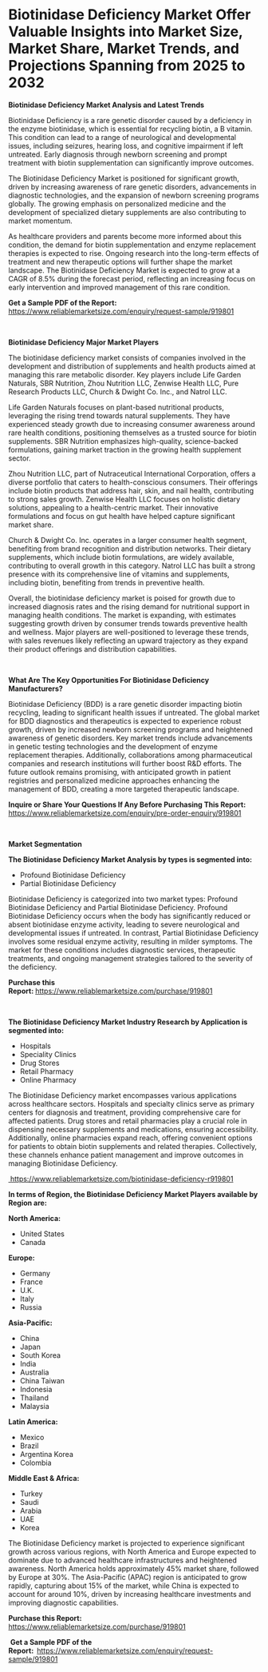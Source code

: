 <p><h1>Biotinidase Deficiency Market Offer Valuable Insights into Market Size, Market Share, Market Trends, and Projections Spanning from 2025 to 2032</h1></p><p><strong>Biotinidase Deficiency Market Analysis and Latest Trends</strong></p>
<p><p>Biotinidase Deficiency is a rare genetic disorder caused by a deficiency in the enzyme biotinidase, which is essential for recycling biotin, a B vitamin. This condition can lead to a range of neurological and developmental issues, including seizures, hearing loss, and cognitive impairment if left untreated. Early diagnosis through newborn screening and prompt treatment with biotin supplementation can significantly improve outcomes.</p><p>The Biotinidase Deficiency Market is positioned for significant growth, driven by increasing awareness of rare genetic disorders, advancements in diagnostic technologies, and the expansion of newborn screening programs globally. The growing emphasis on personalized medicine and the development of specialized dietary supplements are also contributing to market momentum. </p><p>As healthcare providers and parents become more informed about this condition, the demand for biotin supplementation and enzyme replacement therapies is expected to rise. Ongoing research into the long-term effects of treatment and new therapeutic options will further shape the market landscape. The Biotinidase Deficiency Market is expected to grow at a CAGR of 8.5% during the forecast period, reflecting an increasing focus on early intervention and improved management of this rare condition.</p></p>
<p><strong>Get a Sample PDF of the Report:&nbsp;</strong> <a href="https://www.reliablemarketsize.com/enquiry/request-sample/919801?utm_campaign=3221&utm_medium=2&utm_source=Github&utm_content=ia&utm_term=18042025&utm_id=biotinidase-deficiency">https://www.reliablemarketsize.com/enquiry/request-sample/919801</a></p>
<p>&nbsp;</p>
<p><strong>Biotinidase Deficiency Major Market Players</strong></p>
<p><p>The biotinidase deficiency market consists of companies involved in the development and distribution of supplements and health products aimed at managing this rare metabolic disorder. Key players include Life Garden Naturals, SBR Nutrition, Zhou Nutrition LLC, Zenwise Health LLC, Pure Research Products LLC, Church & Dwight Co. Inc., and Natrol LLC.</p><p>Life Garden Naturals focuses on plant-based nutritional products, leveraging the rising trend towards natural supplements. They have experienced steady growth due to increasing consumer awareness around rare health conditions, positioning themselves as a trusted source for biotin supplements. SBR Nutrition emphasizes high-quality, science-backed formulations, gaining market traction in the growing health supplement sector.</p><p>Zhou Nutrition LLC, part of Nutraceutical International Corporation, offers a diverse portfolio that caters to health-conscious consumers. Their offerings include biotin products that address hair, skin, and nail health, contributing to strong sales growth. Zenwise Health LLC focuses on holistic dietary solutions, appealing to a health-centric market. Their innovative formulations and focus on gut health have helped capture significant market share.</p><p>Church & Dwight Co. Inc. operates in a larger consumer health segment, benefiting from brand recognition and distribution networks. Their dietary supplements, which include biotin formulations, are widely available, contributing to overall growth in this category. Natrol LLC has built a strong presence with its comprehensive line of vitamins and supplements, including biotin, benefiting from trends in preventive health.</p><p>Overall, the biotinidase deficiency market is poised for growth due to increased diagnosis rates and the rising demand for nutritional support in managing health conditions. The market is expanding, with estimates suggesting growth driven by consumer trends towards preventive health and wellness. Major players are well-positioned to leverage these trends, with sales revenues likely reflecting an upward trajectory as they expand their product offerings and distribution capabilities.</p></p>
<p>&nbsp;</p>
<p><strong>What Are The Key Opportunities For Biotinidase Deficiency Manufacturers?</strong></p>
<p><p>Biotinidase Deficiency (BDD) is a rare genetic disorder impacting biotin recycling, leading to significant health issues if untreated. The global market for BDD diagnostics and therapeutics is expected to experience robust growth, driven by increased newborn screening programs and heightened awareness of genetic disorders. Key market trends include advancements in genetic testing technologies and the development of enzyme replacement therapies. Additionally, collaborations among pharmaceutical companies and research institutions will further boost R&D efforts. The future outlook remains promising, with anticipated growth in patient registries and personalized medicine approaches enhancing the management of BDD, creating a more targeted therapeutic landscape.</p></p>
<p><strong>Inquire or Share Your Questions If Any Before Purchasing This Report:</strong> <a href="https://www.reliablemarketsize.com/enquiry/pre-order-enquiry/919801?utm_campaign=3221&utm_medium=2&utm_source=Github&utm_content=ia&utm_term=18042025&utm_id=biotinidase-deficiency">https://www.reliablemarketsize.com/enquiry/pre-order-enquiry/919801</a></p>
<p>&nbsp;</p>
<p><strong>Market Segmentation</strong></p>
<p><strong>The Biotinidase Deficiency Market Analysis by types is segmented into:</strong></p>
<p><ul><li>Profound Biotinidase Deficiency</li><li>Partial Biotinidase Deficiency</li></ul></p>
<p><p>Biotinidase Deficiency is categorized into two market types: Profound Biotinidase Deficiency and Partial Biotinidase Deficiency. Profound Biotinidase Deficiency occurs when the body has significantly reduced or absent biotinidase enzyme activity, leading to severe neurological and developmental issues if untreated. In contrast, Partial Biotinidase Deficiency involves some residual enzyme activity, resulting in milder symptoms. The market for these conditions includes diagnostic services, therapeutic treatments, and ongoing management strategies tailored to the severity of the deficiency.</p></p>
<p><strong>Purchase this Report:&nbsp;</strong><a href="https://www.reliablemarketsize.com/purchase/919801?utm_campaign=3221&utm_medium=2&utm_source=Github&utm_content=ia&utm_term=18042025&utm_id=biotinidase-deficiency">https://www.reliablemarketsize.com/purchase/919801</a></p>
<p>&nbsp;</p>
<p><strong>The Biotinidase Deficiency Market Industry Research by Application is segmented into:</strong></p>
<p><ul><li>Hospitals</li><li>Speciality Clinics</li><li>Drug Stores</li><li>Retail Pharmacy</li><li>Online Pharmacy</li></ul></p>
<p><p>The Biotinidase Deficiency market encompasses various applications across healthcare sectors. Hospitals and specialty clinics serve as primary centers for diagnosis and treatment, providing comprehensive care for affected patients. Drug stores and retail pharmacies play a crucial role in dispensing necessary supplements and medications, ensuring accessibility. Additionally, online pharmacies expand reach, offering convenient options for patients to obtain biotin supplements and related therapies. Collectively, these channels enhance patient management and improve outcomes in managing Biotinidase Deficiency.</p></p>
<p><a href="https://www.reliablemarketsize.com/biotinidase-deficiency-r919801?utm_campaign=3221&utm_medium=2&utm_source=Github&utm_content=ia&utm_term=18042025&utm_id=biotinidase-deficiency">&nbsp;https://www.reliablemarketsize.com/biotinidase-deficiency-r919801</a></p>
<p><strong>In terms of Region, the Biotinidase Deficiency Market Players available by Region are:</strong></p>
<p>
    <p> <strong> North America: </strong>
        <ul>
            <li>United States</li>
            <li>Canada</li>
        </ul>
        </p> 
    <p> <strong> Europe: </strong>
        <ul>
            <li>Germany</li>
            <li>France</li>
            <li>U.K.</li>
            <li>Italy</li>
            <li>Russia</li>
        </ul>
        </p> 
    <p> <strong> Asia-Pacific: </strong>
        <ul>
            <li>China</li>
            <li>Japan</li>
            <li>South Korea</li>
            <li>India</li>
            <li>Australia</li>
            <li>China Taiwan</li>
            <li>Indonesia</li>
            <li>Thailand</li>
            <li>Malaysia</li>
        </ul>
        </p> 
    <p> <strong> Latin America: </strong>
        <ul>
            <li>Mexico</li>
            <li>Brazil</li>
            <li>Argentina Korea</li>
            <li>Colombia</li>
        </ul>
        </p> 
    <p> <strong> Middle East & Africa: </strong>
        <ul>
            <li>Turkey</li>
            <li>Saudi</li>
            <li>Arabia</li>
            <li>UAE</li>
            <li>Korea</li>
        </ul>
    </p>
    </p>
<p><p>The Biotinidase Deficiency market is projected to experience significant growth across various regions, with North America and Europe expected to dominate due to advanced healthcare infrastructures and heightened awareness. North America holds approximately 45% market share, followed by Europe at 30%. The Asia-Pacific (APAC) region is anticipated to grow rapidly, capturing about 15% of the market, while China is expected to account for around 10%, driven by increasing healthcare investments and improving diagnostic capabilities.</p></p>
<p><strong>Purchase this Report: </strong><a href="https://www.reliablemarketsize.com/purchase/919801?utm_campaign=3221&utm_medium=2&utm_source=Github&utm_content=ia&utm_term=18042025&utm_id=biotinidase-deficiency">https://www.reliablemarketsize.com/purchase/919801</a></p>
<p>&nbsp;<strong>Get a Sample PDF of the Report:&nbsp;&nbsp;</strong><a href="https://www.reliablemarketsize.com/enquiry/request-sample/919801?utm_campaign=3221&utm_medium=2&utm_source=Github&utm_content=ia&utm_term=18042025&utm_id=biotinidase-deficiency">https://www.reliablemarketsize.com/enquiry/request-sample/919801</a></p>
<p><strong></strong></p>
<p><p></p><p></p><p></p></p>